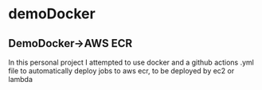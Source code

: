 # demoDocker
<h2>DemoDocker->AWS ECR</h2>
<p>In this personal project I attempted to use docker and a github actions .yml file to automatically deploy jobs to aws ecr, to be deployed by ec2 or lambda
</p>

